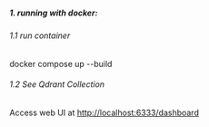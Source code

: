 ##### 1. running with docker:
###### 1.1 run container
docker compose up --build
###### 1.2 See Qdrant Collection
Access web UI at [http://localhost:6333/dashboard](http://localhost:6333/dashboard)

